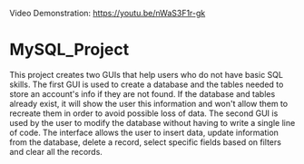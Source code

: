 Video Demonstration: https://youtu.be/nWaS3F1r-gk

# MySQL_Project
This project creates two GUIs that help users who do not have basic SQL skills. 
The first GUI is used to create a database and the tables needed to store an account's info if they are not found. If the database and tables already exist,
it will show the user this information and won't allow them to recreate them in order to avoid possible loss of data.
The second GUI is used by the user to modify the database without having to write a single line of code. The interface allows the user to insert data, update information
from the database, delete a record, select specific fields based on filters and clear all the records.

